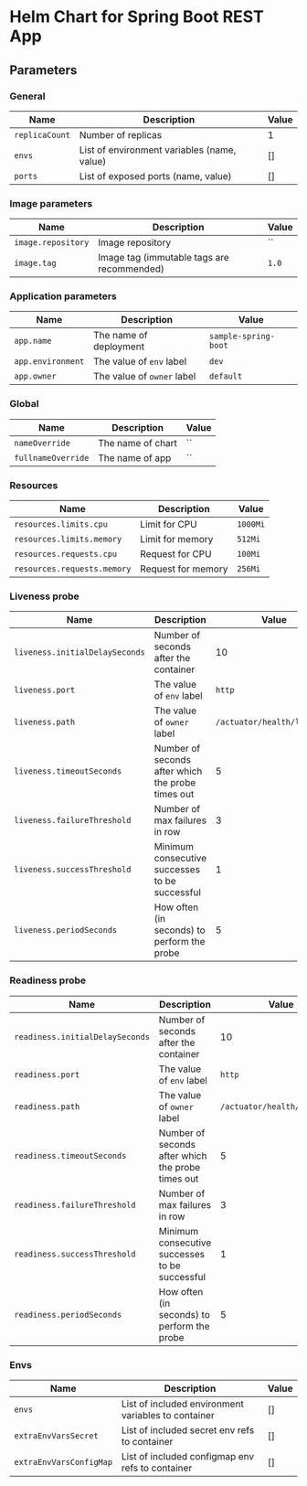 # Helm Chart for Spring Boot REST App

## Parameters

### General

| Name           | Description                                 | Value |
|----------------|---------------------------------------------|-------|
| `replicaCount` | Number of replicas                          | 1     |
| `envs`         | List of environment variables (name, value) | []    |
| `ports`        | List of exposed ports (name, value)         | []    |

### Image parameters

| Name                | Description                                                  | Value                |
|---------------------|--------------------------------------------------------------|----------------------|
| `image.repository`  | Image repository                                             | ``                   |
| `image.tag`         | Image tag (immutable tags are recommended)                   | `1.0`                |

### Application parameters

| Name                | Description                                                  | Value                |
|---------------------|--------------------------------------------------------------|----------------------|
| `app.name`          | The name of deployment                                       | `sample-spring-boot` |
| `app.environment`   | The value of `env` label                                     | `dev`                |
| `app.owner`         | The value of `owner` label                                   | `default`            |

### Global

| Name               | Description       | Value |
|--------------------|-------------------|-------|
| `nameOverride`     | The name of chart | ``    |
| `fullnameOverride` | The name of app   | ``    |

### Resources

| Name                        | Description        | Value    |
|-----------------------------|--------------------|----------|
| `resources.limits.cpu`      | Limit for CPU      | `1000Mi` |
| `resources.limits.memory`   | Limit for memory   | `512Mi`  |
| `resources.requests.cpu`    | Request for CPU    | `100Mi`  |
| `resources.requests.memory` | Request for memory | `256Mi`  | 

### Liveness probe

| Name                           | Description                                       | Value                       |
|--------------------------------|---------------------------------------------------|-----------------------------|
| `liveness.initialDelaySeconds` | Number of seconds after the container             | 10                          |
| `liveness.port`                | The value of `env` label                          | `http`                      |
| `liveness.path`                | The value of `owner` label                        | `/actuator/health/liveness` |
| `liveness.timeoutSeconds`      | Number of seconds after which the probe times out | 5                           | 
| `liveness.failureThreshold`    | Number of max failures in row                     | 3                           | 
| `liveness.successThreshold`    | Minimum consecutive successes to be successful    | 1                           | 
| `liveness.periodSeconds`       | How often (in seconds) to perform the probe       | 5                           |

### Readiness probe

| Name                             | Description                                       | Value                        |
|----------------------------------|---------------------------------------------------|------------------------------|
| `readiness.initialDelaySeconds`  | Number of seconds after the container             | 10                           |
| `readiness.port`                 | The value of `env` label                          | `http`                       |
| `readiness.path`                 | The value of `owner` label                        | `/actuator/health/readiness` |
| `readiness.timeoutSeconds`       | Number of seconds after which the probe times out | 5                            | 
| `readiness.failureThreshold`     | Number of max failures in row                     | 3                            | 
| `readiness.successThreshold`     | Minimum consecutive successes to be successful    | 1                            | 
| `readiness.periodSeconds`        | How often (in seconds) to perform the probe       | 5                            |

### Envs

| Name                    | Description                                         | Value |
|-------------------------|-----------------------------------------------------|-------|
| `envs`                  | List of included environment variables to container | []    |
| `extraEnvVarsSecret`    | List of included secret env refs to container       | []    |
| `extraEnvVarsConfigMap` | List of included configmap env refs to container    | []    |